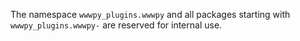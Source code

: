 The namespace `wwwpy_plugins.wwwpy` and all packages starting with `wwwpy_plugins.wwwpy-` are reserved for internal use.